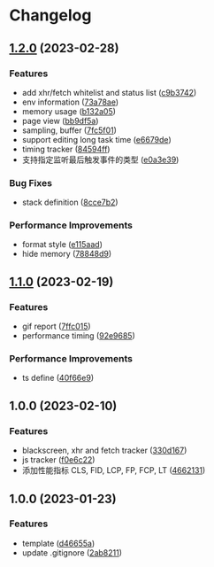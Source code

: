 # Changelog

## [1.2.0](https://github.com/Ruimve/microspot/compare/v1.1.0...v1.2.0) (2023-02-28)


### Features

* add xhr/fetch whitelist and status list ([c9b3742](https://github.com/Ruimve/microspot/commit/c9b3742a6a3212e7d40225cbc0ad765a52ff090d))
* env information ([73a78ae](https://github.com/Ruimve/microspot/commit/73a78ae481fa243f16a152a6ed4eb27ce7d9e18f))
* memory usage ([b132a05](https://github.com/Ruimve/microspot/commit/b132a05cd0ea606aebcb47aaafc5addacf6db902))
* page view ([bb9df5a](https://github.com/Ruimve/microspot/commit/bb9df5a94385e37a2832f6babd8f14b5bc158405))
* sampling, buffer ([7fc5f01](https://github.com/Ruimve/microspot/commit/7fc5f015ebbd371339c54df20544f07a9ee57f26))
* support editing long task time ([e6679de](https://github.com/Ruimve/microspot/commit/e6679de33a101f17e415fbd80614ad5162a89e32))
* timing tracker ([84594ff](https://github.com/Ruimve/microspot/commit/84594ffc10c58bed58c39ecb828dfa687a0d7a6f))
* 支持指定监听最后触发事件的类型 ([e0a3e39](https://github.com/Ruimve/microspot/commit/e0a3e397d7ccd31039a685e00b5ab893577db739))


### Bug Fixes

* stack definition ([8cce7b2](https://github.com/Ruimve/microspot/commit/8cce7b2ef8ebb36fa2f085efb5749d8ac6129b78))


### Performance Improvements

* format style ([e115aad](https://github.com/Ruimve/microspot/commit/e115aad6e839dbb2c4b085f6731cbc2e2fcdf552))
* hide memory ([78848d9](https://github.com/Ruimve/microspot/commit/78848d96d1b7a807772e4f76ae90e150aa7821a5))

## [1.1.0](https://github.com/Ruimve/microspot/compare/v1.0.0...v1.1.0) (2023-02-19)


### Features

* gif report ([7ffc015](https://github.com/Ruimve/microspot/commit/7ffc015cc5189c8c558b72a56875893ee63d7f0b))
* performance timing ([92e9685](https://github.com/Ruimve/microspot/commit/92e9685167d75125e8fed043a94e36a274248a64))


### Performance Improvements

* ts define ([40f66e9](https://github.com/Ruimve/microspot/commit/40f66e9c220dbf5a926f42e81d1ef1254a84b523))

## 1.0.0 (2023-02-10)


### Features

* blackscreen, xhr and fetch tracker ([330d167](https://github.com/Ruimve/microspot/commit/330d167fc410e40e69bfd67fc79d7765f0ff9d2f))
* js tracker ([f0e6c22](https://github.com/Ruimve/microspot/commit/f0e6c2256485fc76bee860b477f7acde15880c3f))
* 添加性能指标 CLS, FID, LCP, FP, FCP, LT ([4662131](https://github.com/Ruimve/microspot/commit/466213110807f67ea761f653b7ae47b948844c84))

## 1.0.0 (2023-01-23)


### Features

* template ([d46655a](https://github.com/Ruimve/TEMPALTE-LIB-ROLLUP/commit/d46655aecdb39f5f677c839386202ecbe40dceae))
* update .gitignore ([2ab8211](https://github.com/Ruimve/TEMPALTE-LIB-ROLLUP/commit/2ab82112d649dbb57be41ce866a907cedee9b614))

